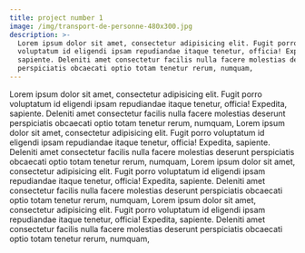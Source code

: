 ```yaml
---
title: project number 1
image: /img/transport-de-personne-480x300.jpg
description: >-
  Lorem ipsum dolor sit amet, consectetur adipisicing elit. Fugit porro
  voluptatum id eligendi ipsam repudiandae itaque tenetur, officia! Expedita,
  sapiente. Deleniti amet consectetur facilis nulla facere molestias deserunt
  perspiciatis obcaecati optio totam tenetur rerum, numquam,
---
```

Lorem ipsum dolor sit amet, consectetur adipisicing elit. Fugit porro voluptatum id eligendi ipsam repudiandae itaque tenetur, officia! Expedita, sapiente. Deleniti amet consectetur facilis nulla facere molestias deserunt perspiciatis obcaecati optio totam tenetur rerum, numquam, Lorem ipsum dolor sit amet, consectetur adipisicing elit. Fugit porro voluptatum id eligendi ipsam repudiandae itaque tenetur, officia! Expedita, sapiente. Deleniti amet consectetur facilis nulla facere molestias deserunt perspiciatis obcaecati optio totam tenetur rerum, numquam, Lorem ipsum dolor sit amet, consectetur adipisicing elit. Fugit porro voluptatum id eligendi ipsam repudiandae itaque tenetur, officia! Expedita, sapiente. Deleniti amet consectetur facilis nulla facere molestias deserunt perspiciatis obcaecati optio totam tenetur rerum, numquam, Lorem ipsum dolor sit amet, consectetur adipisicing elit. Fugit porro voluptatum id eligendi ipsam repudiandae itaque tenetur, officia! Expedita, sapiente. Deleniti amet consectetur facilis nulla facere molestias deserunt perspiciatis obcaecati optio totam tenetur rerum, numquam,
